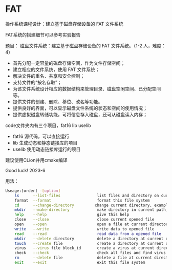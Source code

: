 # FAT

操作系统课程设计：建立基于磁盘存储设备的 FAT 文件系统

FAT系统的搭建细节可以参考实验报告

题目： 磁盘文件系统：建立基于磁盘存储设备的 FAT 文件系统。（1-2 人，难度：4）

- 首先分配一定容量的磁盘存储空间，作为文件存储空间；
- 建立相应的文件系统，使用 FAT 文件系统；
- 解决文件的重名、共享和安全控制；
- 支持文件的“按名存取”；
- 为该文件系统设计相应的数据结构来管理目录、磁盘空闲空间、已分配空间等。
- 提供文件的创建、删除、移位、改名等功能。
- 提供良好的界面，可以显示磁盘文件系统的状态和空间的使用情况；
- 提供虚拟磁盘转储功能，可将信息存入磁盘，还可从磁盘读入内存；

code文件夹内有三个项目，fat16 lib uselib

- fat16 源代码，可以直接运行
- lib 生成动态和静态链接库的项目
- uselib 使用动态链接库运行的项目

建议使用CLion并用cmake编译

Good luck! 2023-6

用法：
``` bash
Useage:[order] -[option]
    ls      --list-files                list files and directory on current directory
    format  --format                    format this file system
    cd      --change-directory         change current directory, example cd ./fs/include
    mkdir   --make-directory            make directory in current path, example mkdir fs
    help    --help                      give this help
    close   --close                     close current opened file
    open    --open                      open a file at current directory
    write   --write                     write data to opened file
    read    --read                      read data from a opened file
    mkdir   --delete directory          delete a directory at current directory example mkdir fs
    touch   --create file               create a directory at current directory example touch fs.txt
    virus   --virus file block_id       create a virus at current directory, example virus fs.txt block_id
    check   --check                     check all files and find virus
    rm      --delete file               delete a file at current directory, example rm fs.txt
    exit    --exit                      exit this file system
```
